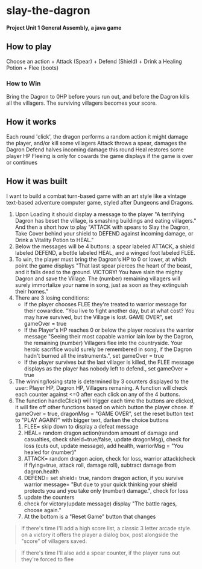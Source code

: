 # slay-the-dagron
#### Project Unit 1 General Assembly, a java game

## How to play
Choose an action
    + Attack (Spear)
    + Defend (Shield)
    + Drink a Healing Potion
    + Flee (boots)

### How to Win
Bring the Dagron to 0HP before yours run out, and before the Dagron kills all the villagers.  The surviving villagers becomes your score.

## How it works
Each round 'click', the dragon performs a random action
it might damage the player, and/or kill some villagers
Attack throws a spear, damages the Dagron
Defend halves incoming damage this round
Heal restores some player HP
Fleeing is only for cowards
the game displays if the game is over or continues

## How it was built
I want to build a combat turn-based game with an art style like a vintage text-based adventure computer game, styled after Dungeons and Dragons.
1. Upon Loading it should display a message to the player "A terrifying Dagron has beset the village, is smashing buildings and eating villagers."
And then a short how to play "ATTACK with spears to Slay the Dagron, Take Cover behind your shield to DEFEND against incoming damage, or Drink a Vitality Potion to HEAL."
2. Below the messages will be 4 buttons: a spear labeled ATTACK, a shield labeled DEFEND, a bottle labeled HEAL, and a winged foot labeled FLEE.
3. To win, the player must bring the Dagron's HP to 0 or lower, at which point the game displays "That last spear pierces the heart of the beast, and it falls dead to the ground. VICTORY! You have slain the mighty Dagron and save the Village.  The (number) remaining villagers will surely immortalize your name in song, just as soon as they extinguish their homes."
4. There are 3 losing conditions: 
    + If the player chooses FLEE they're treated to warrior message for their cowardice.  "You live to fight another day, but at what cost?  You may have survived, but the Village is lost.
    GAME OVER", set gameOver = true
    + If the Player's HP reaches 0 or below the player receives the warrior message "Seeing their most capable warrior lain low by the Dagron, the remaining (number) Villagers flee into the countryside.  Your heroic sacrifice would surely be remembered in song, if the Dagron hadn't burned all the instruments.", set gameOver = true
    + If the player survives but the last villager is killed, the FLEE message displays as the player has nobody left to defend., set gameOver = true
5. The winning/losing state is determined by 3 counters displayed to the user: Player HP, Dagron HP, Villagers remaning. A function will check each counter against <=0 after each click on any of the 4 buttons.
6. The function handleClick() will trigger each time the buttons are clicked,
it will fire off other functions based on which button the player chose.  If gameOver = true, dragonMsg = "GAME OVER", set the reset button text to "PLAY AGAIN?" with bigger text, darken the choice buttons
    1. FLEE= skip down to display a defeat message
    1. HEAL= random dragon action(random amount of damage and casualties, check shield=true/false, update dragonMsg), check for loss (cuts out, update message), add health, warriorMsg = "You healed for (number)"
    1. ATTACK= random dragon acion, check for loss, warrior attack(check if flying=true, attack roll, damage roll), subtract damage from dagron.health
    1. DEFEND= set shield= true, random dragon action, if you survive warrior message= "But due to your quick thinking your shield protects you and you take only (number) damage.", check for loss
    1. update the counters
    1. check for victory(update message)
        display "The battle rages, choose again."
    1. At the bottom is a "Reset Game" button that changes

> If there's time I'll add a high score list, a classic 3 letter arcade style. on a victory it offers the player a dialog box, post alongside the "score" of villagers saved.

> If there's time I'll also add a spear counter, if the player runs out they're forced to flee